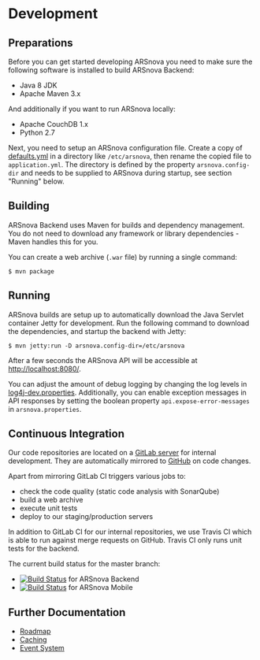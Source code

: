 # Development

## Preparations

Before you can get started developing ARSnova you need to make sure the following software is installed to build ARSnova Backend:

* Java 8 JDK
* Apache Maven 3.x

And additionally if you want to run ARSnova locally:

* Apache CouchDB 1.x
* Python 2.7

Next, you need to setup an ARSnova configuration file.
Create a copy of [defaults.yml](../../main/resources/config/defaults.yml) in a directory like `/etc/arsnova`, then rename
the copied file to `application.yml`. The directory is defined by the property `arsnova.config-dir` and needs to be
supplied to ARSnova during startup, see section "Running" below.

## Building

ARSnova Backend uses Maven for builds and dependency management.
You do not need to download any framework or library dependencies - Maven handles this for you.

You can create a web archive (`.war` file) by running a single command:

	$ mvn package


## Running

ARSnova builds are setup up to automatically download the Java Servlet container Jetty for development.
Run the following command to download the dependencies, and startup the backend with Jetty:

	$ mvn jetty:run -D arsnova.config-dir=/etc/arsnova

After a few seconds the ARSnova API will be accessible at <http://localhost:8080/>.

You can adjust the amount of debug logging by changing the log levels in [log4j-dev.properties](../../main/resources/log4j-dev.properties).
Additionally, you can enable exception messages in API responses by setting the boolean property `api.expose-error-messages` in `arsnova.properties`.


## Continuous Integration

Our code repositories are located on a [GitLab server](https://git.thm.de/arsnova) for internal development.
They are automatically mirrored to [GitHub](https://github.com/thm-projects) on code changes.

Apart from mirroring GitLab CI triggers various jobs to:

* check the code quality (static code analysis with SonarQube)
* build a web archive
* execute unit tests
* deploy to our staging/production servers

In addition to GitLab CI for our internal repositories, we use Travis CI which is able to run against merge requests on GitHub.
Travis CI only runs unit tests for the backend.

The current build status for the master branch:

* [![Build Status](https://travis-ci.org/thm-projects/arsnova-backend.svg?branch=master)](https://travis-ci.org/thm-projects/arsnova-backend) for ARSnova Backend
* [![Build Status](https://travis-ci.org/thm-projects/arsnova-mobile.svg?branch=master)](https://travis-ci.org/thm-projects/arsnova-mobile) for ARSnova Mobile


## Further Documentation

* [Roadmap](development/roadmap.md)
* [Caching](development/caching.md)
* [Event System](development/event-system.md)

